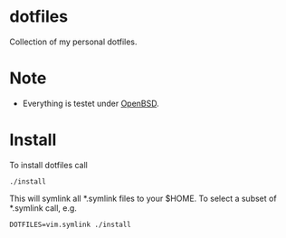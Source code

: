 # dotfiles
Collection of my personal dotfiles.

# Note
- Everything is testet under [OpenBSD](http://www.openbsd.org/).

# Install
To install dotfiles call

	./install

This will symlink all \*.symlink files to your $HOME. To select a subset of
\*.symlink call, e.g.

	DOTFILES=vim.symlink ./install
